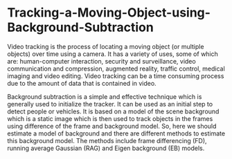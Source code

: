 # Tracking-a-Moving-Object-using-Background-Subtraction

Video tracking is the process of locating a moving object (or multiple objects) over time using a camera. It has a variety of uses, some of which are: human-computer interaction, security and surveillance, video communication and compression, augmented reality, traffic control, medical imaging and video editing. Video tracking can be a time consuming process due to the amount of data that is contained in video. 

Background subtraction is a simple and effective technique which is generally used to initialize the tracker. It can be used as an initial step to detect people or vehicles. It is based on a model of the scene background which is a static image which is then used to track objects in the frames using difference of the frame and background model. So, here we should estimate a model of background and there are different methods to estimate this background model. The methods include frame differencing (FD), running average Gaussian (RAG) and Eigen background (EB) models.
